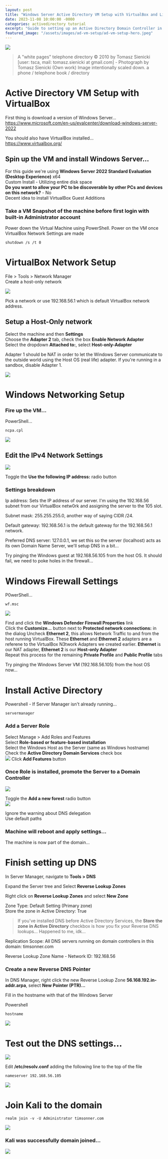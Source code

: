 ```yaml
---
layout: post
title: "Windows Server Active Directory VM Setup with VirtualBox and Linux"
date: 2023-11-08 10:00:00 -0000
categories: activedirectory tutorial
excerpt: "Guide to setting up an Active Directory Domain Controller in VirtualBox using Kali"
featured_image: "/assets/images/ad-vm-setup/ad-vm-setup-hero.jpeg"
---
```


![](/assets/images/ad-vm-setup/ad-vm-setup-hero.jpeg)  

> A "white pages" telephone directory
© 2010 by Tomasz Sienicki [user: tsca, mail: tomasz.sienicki at gmail.com] - Photograph by Tomasz Sienicki (Own work) Image intentionally scaled down.
a phone / telephone book / directory  

# Active Directory VM Setup with VirtualBox  
First thing is download a version of Windows Server...  
https://www.microsoft.com/en-us/evalcenter/download-windows-server-2022  

You should also have VirtualBox installed...  
https://www.virtualbox.org/  

## Spin up the VM and install Windows Server... 
For this guide we're using **Windows Server 2022 Standard Evaluation (Desktop Experience)** x64  
Custom Install - Utilizing entire disk space  
**Do you want to allow your PC to be discoverable by other PCs and devices on this network?** - No  
Decent idea to install VirtualBox Guest Additions    

### Take a VM Snapshot of the machine before first login with built-in **Administrator** account  
Power down the Virtual Machine using PowerShell. Power on the VM once VirtualBox Network Settings are made      
```  
shutdown /s /t 0
```  
 
# VirtualBox Network Setup  

File > Tools > Network Manager  
Create a host-only network     

![](/assets/images/ad-vm-setup/ad-vm-setup-vbox-network.png)  

Pick a network or use 192.168.56.1 which is default VirtualBox network address.  

## Setup a Host-Only network  
Select the machine and then **Settings**  
Choose the **Adapter 2** tab, check the box **Enable Network Adapter**  
Select the dropdown **Attached to:**, select **Host-only-Adapter**  

Adapter 1 should be NAT in order to let the Windows Server communicate to the outside world using the Host OS (real life) adapter. If you're running in a sandbox, disable Adapter 1.  

![](/assets/images/ad-vm-setup/ad-vm-setup-vbox-network-2.png)  

# Windows Networking Setup  
### Fire up the VM... 

PowerShell...  
```  
ncpa.cpl
```  
![](/assets/images/ad-vm-setup/ad-vm-setup-win-network.png)  

## Edit the IPv4 Network Settings  
![](/assets/images/ad-vm-setup/ad-vm-setup-win-network-2.png) 

Toggle the **Use the following IP address:** radio button  

### Settings breakdown  
Ip address: Sets the IP address of our server. I'm using the 192.168.56 subnet from our VirtualBox netw0rk and assigning the server to the 105 slot.  

Subnet mask: 255.255.255.0, another way of saying CIDR /24.  

Default gateway: 192.168.56.1 is the default gateway for the 192.168.56.1 network.  

Preferred DNS server: 127.0.0.1, we set this so the server (localhost) acts as its own Domain Name Server, we'll setup DNS in a bit...  

Try pinging the Windows guest at 192.168.56.105 from the host OS. It should fail, we need to poke holes in the firewall...

# Windows Firewall Settings  

P0werShell...    
```  
wf.msc
```  

![](/assets/images/ad-vm-setup/ad-win-vm-setup-win-firewall.png)  

Find and click the **Windows Defender Firewall Properties** link  
Click the **Customize...** button next to **Protected network connections:** in the dialog
Uncheck **Ethernet 2**, this allows Network Traffic to and from the host running VirtualBox. These **Ethernet** and **Ethernet 2** adapters are a referene to the VirtualBox N3twork Adapters we created earlier. **Ethernet** is our NAT adapter, **Ethernet 2** is our **Host-only Adapter**      
Repeat this process for the remaining **Private Profile** and **Public Profile** tabs  

Try pinging the Windows Server VM (192.168.56.105) from the host OS now...  

# Install Active Directory  
Powershell - If Server Manager isn't already running...  
```  
servermanager
```  

### Add a Server Role  

Select Manage > Add Roles and Features  
Select **Role-based or feature-based installation**  
Select the Windows Host as the Server (same as Windows hostname)  
Check the **Active Directory Domain Services** check box  
![](/assets/images/ad-vm-setup/ad-win-vm-setup-add-role.png)
Click **Add Features** button  
### Once Role is installed, promote the Server to a Domain Controller  

![](/assets/images/ad-vm-setup/ad-vm-setup-win-promote-dc.png)  

Toggle the **Add a new forest** radio button  
![](/assets/images/ad-vm-setup/ad-vm-win-setup-add-forest.png)

Ignore the warning about DNS delegation  
Use default paths  

### Machine will reboot and apply settings...  
The machine is now part of the domain...  

# Finish setting up DNS  
In Server Manager, navigate to **Tools > DNS**  

Expand the Server tree and Select **Reverse Lookup Zones**  

Right click on **Reverse Lookup Zones** and select **New Zone**  

Zone Type: Default Setting (Primary zone)  
Store the zone in Active Directory: True  

> If you've installed DNS before Active Directory Services, the **Store the zone in Active Directory** checkbox is how you fix your Reverse DNS lookups... Happened to me, idk...

Replication Scope: All DNS servers running on domain controllers in this domain: timsonner.com

Reverse Lookup Zone Name - Network ID: 192.168.56  

### Create a new Reverse DNS Pointer  
In DNS Manager, right click the new Reverse Lookup Zone **56.168.192.in-addr.arpa**, select **New Pointer (PTR)...**  

Fill in the hostname with that of the Windows Server  

Powershell  
```  
hostname
```  

![](/assets/images/ad-vm-setup/ad-vm-win-dns-reverse-ptr.png)  

# Test out the DNS settings...  
![](/assets/images/ad-vm-setup/ad-vm-win-dns-test.png)

Edit **/etc/resolv.conf** adding the following line to the top of the file  

```  
nameserver 192.168.56.105
```  

![](/assets/images/ad-vm-setup/ad-vm-setup-linux-nslookup.png)  

# Join Kali to the domain  
```  
realm join -v -U Administrator timsonner.com
```  
![](/assets/images/ad-vm-setup/ad-vm-setup-linux-realm-join.png)  

### Kali was successfully domain joined...  

![](/assets/images/ad-vm-setup/ad-vm-setup-users-and-computers.png)  


